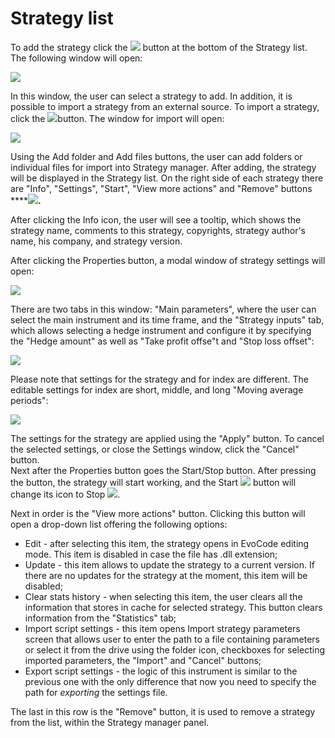 # Strategy list

To add the strategy click the ![](https://lh5.googleusercontent.com/isWhcrXfFRheDnXKkbMQHAiCau5nSDa6Bo4ANgeHrl_xNjKhQCcqHChg22KjICj4HI6V9s0kKwNYxMiSqzZ4ca5ySF_PQBDSrwPXvcrTTzugRiHd3NMoqK0tOUWCblwUB4kQC-Pp) button at the bottom of the Strategy list. The following window will open:

![](https://lh6.googleusercontent.com/RqCS8Pad-xSi_2tvayygIUSeAwRjKG2pMzV8JKg_fwJuWE4uHQg-s7gOlxyf-kvc-SMPMjK7uF7pEA8s0NCVcpY3joNyMHJajkAk93huoanwFvo7oPFym6LgcwoJbcmnzjTATaKP)

In this window, the user can select a strategy to add. In addition, it is possible to import a strategy from an external source. To import a strategy, click the ![](https://lh6.googleusercontent.com/26tY-yBeRNZLu8S2pY1oYcMHoBP_n4fSKi7U2_pLHkE0JpDsLt0BhxeqUJpFrfvqmg6O1N0pBu-n4Bzza1i0Dej0bPi-yNX11btmBzVNwt0rj09_FzKiUJBTtVMyZ7Wnu6UP6iYy)button. The window for import will open:

![](https://lh3.googleusercontent.com/amjOg4uThuXHCV4BkbOlO_4JCfWAC5w1ORfrpXq4KqkrtMkCmniZ6sQLxvvdXKAStZrRqsEHvUaGvq-La-Wx3DVPuK8P9OdFd9DhtXE81ZZTfg4aVMod4EF1b_Y1NK-2k-7DszaS)

Using the Add folder and Add files buttons, the user can add folders or individual files for import into Strategy manager. After adding, the strategy will be displayed in the Strategy list. On the right side of each strategy there are "Info", "Settings", "Start", "View more actions" and "Remove" buttons ****![](https://lh3.googleusercontent.com/GhFv60z9eP5tdLJE8JBhLuu2dan5sRd9Mcf9r4k4pSDxzpc6i5hChnAOAW2hRgeKc9aRKx3wU7ZzlqmDiXLeuSEd_SEP0Pg4-mOoD7yh56RBAr0asyHgemC-7eTDjtkE-ssrZwdg)**.** 

After clicking the Info icon, the user will see a tooltip, which shows the strategy name, comments to this strategy, copyrights, strategy author's name, his company, and strategy version.

After clicking the Properties button, a modal window of strategy settings will open:  


![](https://lh4.googleusercontent.com/WaZjDnGZMt4AobWVNQnuRxu6A6DaV3Q1z1BeQjjWD6NPcCE7pXI-wc0n1TJQG5gICr-op301ZcMPPMozQddZbqRlcSp-DJnftrA95GBYhMoudkRfTD30oHuZCRu37RcvQ06ds79N)

There are two tabs in this window: "Main parameters", where the user can select the main instrument and its time frame, and the "Strategy inputs" tab, which allows selecting a hedge instrument and configure it by specifying the "Hedge amount" as well as "Take profit offse"t and "Stop loss offset":

![](https://lh3.googleusercontent.com/JVA1s4Nc_THWx-HW-Wob0gtti00cMWcgUdu6MxF4oAmtsnU5WOYzbPkAy_HgR1muObkNXo1C_HD5vwena_1STrmd1yOaLYtZh5k80yOtPme1Ui3VdQ5QpaUBMGqGCsrBN32PJSIy)

Please note that settings for the strategy and for index are different. The editable settings for index are short, middle, and long "Moving average periods":

![](https://lh5.googleusercontent.com/r8cRugraKcmsVtXMo4pfwQpaYAo6b0PzQ1HkLwbmJG3ata1hZYQ9wsiHw543psrf16Oxt9FzSIVfLZbJ7wuuiLM-KD9ghJO2Nz3jM1QCZp_YQrCopeNVTnS2ziA4MTILTo_6Gw3a)

The settings for the strategy are applied using the "Apply" button. To cancel the selected settings, or close the Settings window, click the "Cancel" button.   
Next after the Properties button goes the Start/Stop button. After pressing the button, the strategy will start working, and the Start ![](https://lh6.googleusercontent.com/k5D7Eyf3-JDzaOehvho_Ex4_nevr5YC5gLn3zeJGSTnbFDYrSXmtEj16dMGATTmzijjtXyJKeffj977WjG5nDmepDMV3VBpnkvFvxoEk9BPusj_00lVGtXh8eMkHmGl9CTdqRZNA) button will change its icon to Stop ![](https://lh3.googleusercontent.com/Iqa8WKsS7WQb-diHEgCaoRKxouw0atLulDUnyHodlPnQE4XUuELhYMgTOjtEyR66PkhF37ptLGj_v6O05ePG9fnLQNEDYuYy3avGLOzDHBGNo2q1g7MHraFSUPE0xxpsxnocftuX).

Next in order is the "View more actions" button. Clicking this button will open a drop-down list offering the following options: 

* Edit - after selecting this item, the strategy opens in EvoCode editing mode. This item is disabled in case the file has .dll extension;
* Update - this item allows to update the strategy to a current version. If there are no updates for the strategy at the moment, this item will be disabled;
* Clear stats history - when selecting this item, the user clears all the information that stores in cache for selected strategy. This button clears information from the "Statistics" tab;
* Import script settings - this item opens Import strategy parameters screen that allows user to enter the path to a file containing parameters or select it from the drive using the folder icon, checkboxes for selecting imported parameters, the "Import" and "Cancel" buttons;
* Export script settings - the logic of this instrument is similar to the previous one with the only difference that now you need to specify the path for _exporting_ the settings file.

The last in this row is the "Remove" button, it is used to remove a strategy from the list, within the Strategy manager panel.


